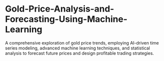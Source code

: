 # Gold-Price-Analysis-and-Forecasting-Using-Machine-Learning
A comprehensive exploration of gold price trends, employing AI-driven time series modeling, advanced machine learning techniques, and statistical analysis to forecast future prices and design profitable trading strategies. 

